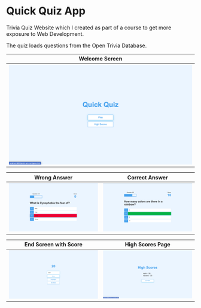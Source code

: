 # Quick Quiz App

Trivia Quiz Website which I created as part of a course to get more exposure to Web Development. 

The quiz loads questions from the Open Trivia Database. 


| Welcome Screen | 
| -------------  | 
| ![](home.png)  |

| Wrong Answer  | Correct Answer  |
| --------------- | ------------- |
| ![](question-wrong.png)  |![](question-right.png)  |

| End Screen with Score | High Scores Page |
| -------------  | ----------------------------- |
| ![](end.png)  | ![](high-scores.png)  |






